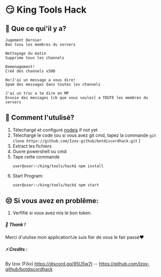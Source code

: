 # 😏 King Tools Hack 
## 🔎 Que ce qui'il y a?
```
Jugement Dernier
Ban tous les membres du servers
```

```
Nettoyage du matin
Supprime tous les channels
```


```
Demenagement!
Créé des channels x500
```

```
Ho!J'ai un message a vous dire!
Spam des messages dans toutes les channels
```

```
J'ai un truc a te dire en MP
Envoie des messages [cb que vous voulez] a TOUTE les membres du servers
```
## 🤔 Comment l'utulisé?

1. Télechargé et configuré [nodejs](https://nodejs.org/en/) if not yet
2. Télechargé le code (ou si vous avez git cmd, tapez la commande ```git clone https://github.com/Izox-github/botdiscordhack.git``` )
3. Extract les fichiers
4. Ouvre powershell ou cmd
5. Tape cette commande
    ```sh
    user@user:~/king/tools/hack$ npm install
    ```
6.  Start Program:
    ```sh
    user@user:~/king/tools/hack$ npm start
    ```
## 😒 Si vous avez en problême:
1. Verfifié si vous avez mis le bon token.

##### 💛 Thank !
Merci d'utulise mon application!Je suis fier de vous le fair passé❤


##### ⚡ Credits :
By Izox (Filix) https://discord.gg/95U5w7t -- https://github.com/Izox-github/botdiscordhack
